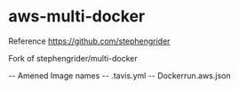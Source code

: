 # aws-multi-docker

Reference https://github.com/stephengrider

Fork of stephengrider/multi-docker

-- Amened Image names
  -- .tavis.yml
  -- Dockerrun.aws.json